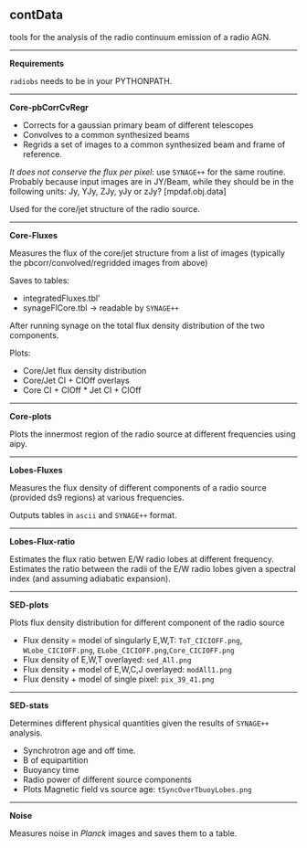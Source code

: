 ## contData

tools for the analysis of the radio continuum emission of a radio AGN.

***
**Requirements**

`radiobs` needs to be in your PYTHONPATH.

***

**Core-pbCorrCvRegr**

- Corrects for a gaussian primary beam of different telescopes
- Convolves to a common synthesized beams
- Regrids a set of images to a common synthesized beam and frame of reference.

_It does not conserve the flux per pixel_: use `SYNAGE++` for the same routine. Probably because input images are in JY/Beam, while they should be in the following units: Jy, YJy, ZJy, yJy or zJy? [mpdaf.obj.data]
  
Used for the core/jet structure of the radio source.

***

**Core-Fluxes**

Measures the flux of the core/jet structure from a list of images (typically the pbcorr/convolved/regridded images from above)

Saves to tables: 
- integratedFluxes.tbl'
- synageFlCore.tbl -> readable by `SYNAGE++`

After running synage on the total flux density distribution of the two components.

Plots:
- Core/Jet flux density distribution
- Core/Jet CI + CIOff overlays
- Core CI + CIOff * Jet CI + CIOff 

***
**Core-plots**

Plots the innermost region of the radio source at different frequencies using aipy.

***
**Lobes-Fluxes**

Measures the flux density of different components of a radio source (provided ds9 regions) at various frequencies.

Outputs tables in `ascii` and `SYNAGE++` format.

***
**Lobes-Flux-ratio**

Estimates the flux ratio betwen E/W radio lobes at different frequency.
Estimates the ratio between the radii of the E/W radio lobes given a spectral index (and assuming adiabatic expansion).

***
**SED-plots**

Plots flux density distribution for different component of the radio source

- Flux density = model of singularly E,W,T: `ToT_CICIOFF.png`, `WLobe_CICIOFF.png`, `ELobe_CICIOFF.png`,`Core_CICIOFF.png`
- Flux density of E,W,T overlayed: `sed_All.png`
- Flux density + model of E,W,C,J overlayed: `modAll1.png`
- Flux density + model of single pixel: `pix_39_41.png`


***
**SED-stats**

Determines different physical quantities given the results of `SYNAGE++` analysis.

- Synchrotron age and off time.
- B of equipartition
- Buoyancy time
- Radio power of different source components
- Plots Magnetic field vs source age: `tSyncOverTbuoyLobes.png`

***
**Noise**

Measures noise in _Planck_ images and saves them to a table.

